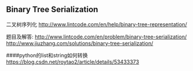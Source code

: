 ## Binary Tree Serialization 
二叉树序列化
http://www.lintcode.com/en/help/binary-tree-representation/

题目及解答:
http://www.lintcode.com/en/problem/binary-tree-serialization/ http://www.jiuzhang.com/solutions/binary-tree-serialization/

####python的list和string如何转换
https://blog.csdn.net/roytao2/article/details/53433373
